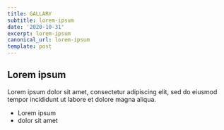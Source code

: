 ```yaml
---
title: GALLARY
subtitle: lorem-ipsum
date: '2020-10-31'
excerpt: lorem-ipsum
canonical_url: lorem-ipsum
template: post
---
```

## Lorem ipsum
Lorem ipsum dolor sit amet, consectetur adipiscing elit, sed do eiusmod tempor incididunt ut labore et dolore magna aliqua.
- Lorem ipsum
- dolor sit amet